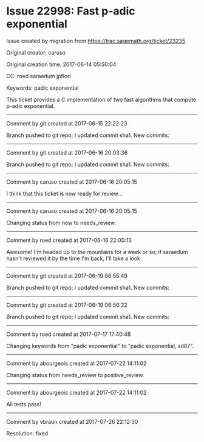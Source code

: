 # Issue 22998: Fast p-adic exponential

Issue created by migration from https://trac.sagemath.org/ticket/23235

Original creator: caruso

Original creation time: 2017-06-14 05:50:04

CC:  roed saraedum jpflori

Keywords: padic exponential

This ticket provides a C implementation of two fast algorithms that compute p-adic exponential.


---

Comment by git created at 2017-06-15 22:22:23

Branch pushed to git repo; I updated commit sha1. New commits:


---

Comment by git created at 2017-06-16 20:03:36

Branch pushed to git repo; I updated commit sha1. New commits:


---

Comment by caruso created at 2017-06-16 20:05:15

I think that this ticket is now ready for review...


---

Comment by caruso created at 2017-06-16 20:05:15

Changing status from new to needs_review.


---

Comment by roed created at 2017-06-16 22:00:13

Awesome!  I'm headed up to the mountains for a week or so; if saraedum hasn't reviewed it by the time I'm back, I'll take a look.


---

Comment by git created at 2017-06-19 06:55:49

Branch pushed to git repo; I updated commit sha1. New commits:


---

Comment by git created at 2017-06-19 06:56:22

Branch pushed to git repo; I updated commit sha1. New commits:


---

Comment by roed created at 2017-07-17 17:40:48

Changing keywords from "padic exponential" to "padic exponential, sd87".


---

Comment by abourgeois created at 2017-07-22 14:11:02

Changing status from needs_review to positive_review.


---

Comment by abourgeois created at 2017-07-22 14:11:02

All tests pass!


---

Comment by vbraun created at 2017-07-26 22:12:30

Resolution: fixed
